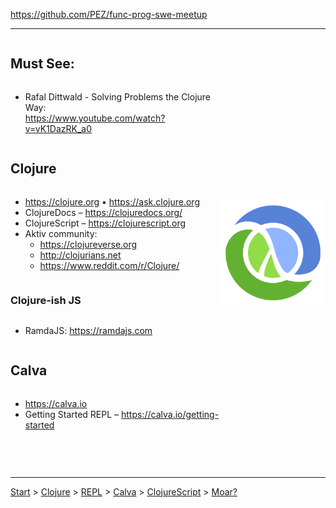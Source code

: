 https://github.com/PEZ/func-prog-swe-meetup

---

<div style="display: flex; flex-direction: row;">

<div style="display: flex; flex-direction: column; flex: 6;">


## Must See:

* Rafal Dittwald - Solving Problems the Clojure Way: <br> https://www.youtube.com/watch?v=vK1DazRK_a0

## Clojure

* https://clojure.org • https://ask.clojure.org
* ClojureDocs – https://clojuredocs.org/
* ClojureScript – https://clojurescript.org
* Aktiv community:
    * https://clojureverse.org
    * http://clojurians.net
    * https://www.reddit.com/r/Clojure/

### Clojure-ish JS

* RamdaJS: https://ramdajs.com

## Calva

* https://calva.io
* Getting Started REPL – https://calva.io/getting-started

## 

</div>

<div style="display: flex; justify-content: space-around; flex: 3;">
  <div style="display: flex; flex-direction: column; justify-content: space-around; align-items: center;">
    <img src="clj.png" width="500"/>
  </div>
</div>
</div>

---

[Start](hello.md) > [Clojure](clojure.md) > [REPL](repl.md) > [Calva](calva.md) > [ClojureScript](cljsrn.md) > [Moar?](moar.md)
